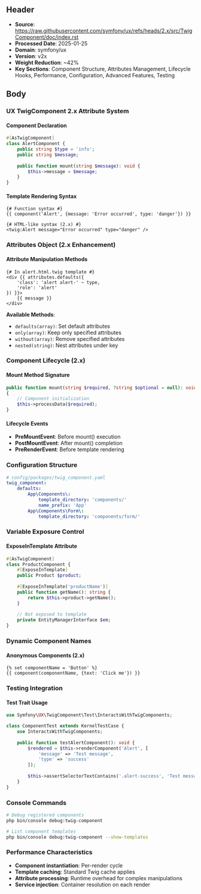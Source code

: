 ## Header
- **Source**: https://raw.githubusercontent.com/symfony/ux/refs/heads/2.x/src/TwigComponent/doc/index.rst
- **Processed Date**: 2025-01-25
- **Domain**: symfony/ux
- **Version**: v2x
- **Weight Reduction**: ~42%
- **Key Sections**: Component Structure, Attributes Management, Lifecycle Hooks, Performance, Configuration, Advanced Features, Testing

## Body

### UX TwigComponent 2.x Attribute System

#### Component Declaration
```php
#[AsTwigComponent]
class AlertComponent {
    public string $type = 'info';
    public string $message;
    
    public function mount(string $message): void {
        $this->message = $message;
    }
}
```

#### Template Rendering Syntax
```twig
{# Function syntax #}
{{ component('Alert', {message: 'Error occurred', type: 'danger'}) }}

{# HTML-like syntax (2.x) #}
<twig:Alert message="Error occurred" type="danger" />
```

### Attributes Object (2.x Enhancement)

#### Attribute Manipulation Methods
```twig
{# In alert.html.twig template #}
<div {{ attributes.defaults({
    'class': 'alert alert-' ~ type,
    'role': 'alert'
}) }}>
    {{ message }}
</div>
```

**Available Methods**:
- `defaults(array)`: Set default attributes
- `only(array)`: Keep only specified attributes
- `without(array)`: Remove specified attributes
- `nested(string)`: Nest attributes under key

### Component Lifecycle (2.x)

#### Mount Method Signature
```php
public function mount(string $required, ?string $optional = null): void
{
    // Component initialization
    $this->processData($required);
}
```

#### Lifecycle Events
- **PreMountEvent**: Before mount() execution
- **PostMountEvent**: After mount() completion
- **PreRenderEvent**: Before template rendering

### Configuration Structure

```yaml
# config/packages/twig_component.yaml
twig_component:
    defaults:
        App\Components\:
            template_directory: 'components/'
            name_prefix: 'App'
        App\Components\Form\:
            template_directory: 'components/form/'
```

### Variable Exposure Control

#### ExposeInTemplate Attribute
```php
#[AsTwigComponent]
class ProductComponent {
    #[ExposeInTemplate]
    public Product $product;
    
    #[ExposeInTemplate('productName')]
    public function getName(): string {
        return $this->product->getName();
    }
    
    // Not exposed to template
    private EntityManagerInterface $em;
}
```

### Dynamic Component Names

#### Anonymous Components (2.x)
```twig
{% set componentName = 'Button' %}
{{ component(componentName, {text: 'Click me'}) }}
```

### Testing Integration

#### Test Trait Usage
```php
use Symfony\UX\TwigComponent\Test\InteractsWithTwigComponents;

class ComponentTest extends KernelTestCase {
    use InteractsWithTwigComponents;
    
    public function testAlertComponent(): void {
        $rendered = $this->renderComponent('Alert', [
            'message' => 'Test message',
            'type' => 'success'
        ]);
        
        $this->assertSelectorTextContains('.alert-success', 'Test message');
    }
}
```

### Console Commands

```bash
# Debug registered components
php bin/console debug:twig-component

# List component templates
php bin/console debug:twig-component --show-templates
```

### Performance Characteristics

- **Component instantiation**: Per-render cycle
- **Template caching**: Standard Twig cache applies
- **Attribute processing**: Runtime overhead for complex manipulations
- **Service injection**: Container resolution on each render